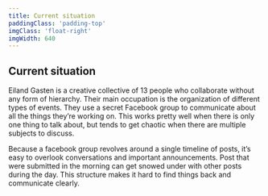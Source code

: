 ```yaml
---
title: Current situation
paddingClass: 'padding-top'
imgClass: 'float-right'
imgWidth: 640
---
```

## Current situation
Eiland Gasten is a creative collective of 13 people who collaborate without any form of hierarchy. Their main occupation is the organization of different types of events. They use a secret Facebook group to communicate about all the things they’re working on. This works pretty well when there is only one thing to talk about, but tends to get chaotic when there are multiple subjects to discuss.

Because a facebook group revolves around a single timeline of posts, it’s easy to overlook conversations and important announcements. Post that were submitted in the morning can get snowed under with other posts during the day. This structure makes it hard to find things back and communicate clearly.